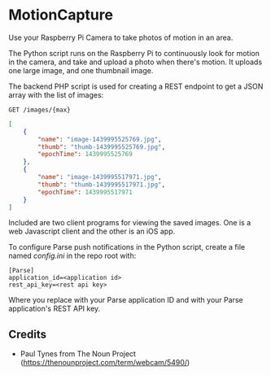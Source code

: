 # MotionCapture

Use your Raspberry Pi Camera to take photos of motion in an area.

The Python script runs on the Raspberry Pi to continuously look for motion in the camera, and take and upload a photo when there's motion. It uploads one large image, and one thumbnail image.

The backend PHP script is used for creating a REST endpoint to get a JSON array with the list of images:
```
GET /images/{max}
```
```json
[
    {
        "name": "image-1439995525769.jpg",
        "thumb": "thumb-1439995525769.jpg",
        "epochTime": 1439995525769
    },
    {
        "name": "image-1439995517971.jpg",
        "thumb": "thumb-1439995517971.jpg",
        "epochTime": 1439995517971
    }
]
```

Included are two client programs for viewing the saved images. One is a web Javascript client and the other is an iOS app.

To configure Parse push notifications in the Python script, create a file named *config.ini* in the repo root with:
```
[Parse]
application_id=<application id>
rest_api_key=<rest api key>
```
Where you replace <application id> with your Parse application ID and <rest api key> with your Parse application's REST API key.

## Credits

- Paul Tynes from The Noun Project (https://thenounproject.com/term/webcam/5490/)
